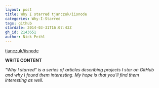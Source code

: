 ```yaml
---
layout: post
title: Why I starred tjanczuk/iisnode
categories: Why-I-Starred
tags: github
stardate: 2014-03-31T16:07:43Z
gh_id: 2143651
author: Nick Peihl
---
```


[tjanczuk/iisnode](star.repo.html_url)

**WRITE CONTENT**

*"Why I starred" is a series of articles describing projects I star on GitHub and why I found them interesting. My hope is that you'll find them interesting as well.*

